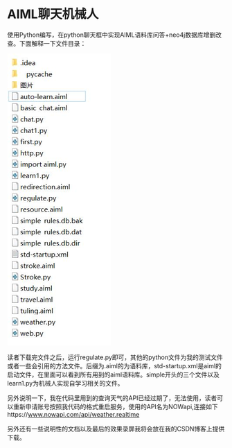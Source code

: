 # AIML聊天机械人
使用Python编写，在python聊天框中实现AIML语料库问答+neo4j数据库增删改查。下面解释一下文件目录：

![image](https://github.com/xuhao120833/AIML-/blob/main/文件目录.JPG)

读者下载完文件之后，运行regulate.py即可，其他的python文件为我的测试文件或者一些会引用的方法文件。后缀为.aiml的为语料库，std-startup.xml是aiml的启动文件，在里面可以看到所有用到的aiml语料库。simple开头的三个文件以及learn1.py为机械人实现自学习相关的文件。

另外说明一下，我在代码里用到的查询天气的API已经过期了，无法使用，读者可以重新申请账号按照我代码的格式重启服务，使用的API名为NOWapi,连接如下https://www.nowapi.com/api/weather.realtime

另外还有一些说明性的文档以及最后的效果录屏我将会放在我的CSDN博客上提供下载。
